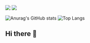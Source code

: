 <img src="https://capsule-render.vercel.app/api?type=waving&color=0:BE8ABF,50:FEA5AD,100:F8C3AF&height=300&section=header&desc=Welcome%20to&text=Hys-Lee's%20Github&fontSize=50&animation=fadeIn&descAlignY=30&descSize=30&fontColor=faf7f5&stroke=ffffff" />


<picture>
  <source
    srcset="https://github-readme-stats.vercel.app/api?username=Hys-Lee&show_icons=true&theme=dark"
    media="(prefers-color-scheme: dark)"
  />
  <source
    srcset="https://github-readme-stats.vercel.app/api?username=Hys-Lee&show_icons=true"
    media="(prefers-color-scheme: light), (prefers-color-scheme: no-preference)"
  />
  <img src="https://github-readme-stats.vercel.app/api?username=anuraghazra&show_icons=true" />
</picture>

![Anurag's GitHub stats](https://github-readme-stats.vercel.app/api?username=Hys-Lee&show_icons=true&theme=shadow_blue)
![Top Langs](https://github-readme-stats.vercel.app/api/top-langs/?username=Hys-Lee&exclude_repo=Problem-Solving,OnCollegeLife)

<!--  아니 contribute한거는 안보이나? 아니면 외부 레포지토리라든가
[![Readme Card](https://github-readme-stats.vercel.app/api/pin/?username=Hys-Lee&repo=Problem-Solving)](https://github.com/anuraghazra/github-readme-stats) -->

## Hi there 👋

<!--
**Hys-Lee/Hys-Lee** is a ✨ _special_ ✨ repository because its `README.md` (this file) appears on your GitHub profile.

Here are some ideas to get you started:

- 🔭 I’m currently working on ...
- 🌱 I’m currently learning ...
- 👯 I’m looking to collaborate on ...
- 🤔 I’m looking for help with ...
- 💬 Ask me about ...
- 📫 How to reach me: ...
- 😄 Pronouns: ...
- ⚡ Fun fact: ...
-->
